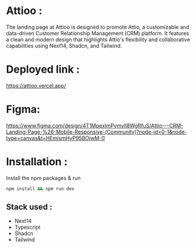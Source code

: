 # Attioo : 
The landing page at Attioo is designed to promote Attio, a customizable and data-driven Customer Relationship Management (CRM) platform. It features a clean and modern design that highlights Attio's flexibility and collaborative capabilities using Next14, Shadcn, and Tailwind.

# Deployed link : 
https://attioo.vercel.app/

# Figma: 
https://www.figma.com/design/4T1MpexImPymvIl8WgRfuS/Attio---CRM-Landing-Page-%26-Mobile-Responsive-(Community)?node-id=0-1&node-type=canvas&t=HEmismHyP95BOjwM-0


# Installation : 
Install the npm packages & run
```bash
npm install && npm run dev
```

## Stack used : 
- Next14
- Typescript
- Shadcn
- Tailwind


